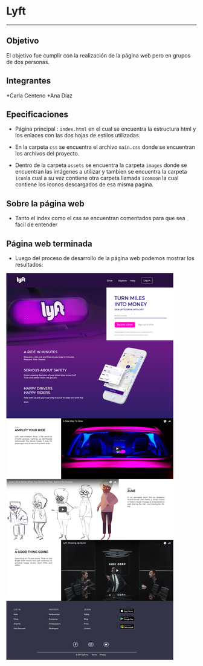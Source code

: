# Lyft
***

## Objetivo

El objetivo fue cumplir con la realización de la página web pero en grupos de dos personas.

## Integrantes

*Carla Centeno
*Ana Díaz

## Epecificaciones

* Página principal : `index.html` en el cual se encuentra la estructura html y los enlaces con las dos hojas de estilos utilizadas.

* En la carpeta `css` se encuentra el archivo `main.css` donde se encuentran los archivos del proyecto.

* Dentro de la carpeta `assets` se encuentra la carpeta `images` donde
  se encuentran las imágenes a utilizar y tambien se encuentra la carpeta `icon`la cual a su vez contiene otra carpeta llamada `icomoon`     la cual contiene los iconos descargados de esa misma pagina.

## Sobre la página web

* Tanto el index como el css se encuentran comentados para que sea fácil de entender

## Página web terminada

* Luego del proceso de desarrollo de la página web podemos mostrar los resultados:

![lyft](docs/lyft.png)
